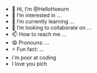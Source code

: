 - 👋 Hi, I’m @HelloHoeurn
- 👀 I’m interested in ...
- 🌱 I’m currently learning ...
- 💞️ I’m looking to collaborate on ...
- 📫 How to reach me ...
- 😄 Pronouns: ...
- ⚡ Fun fact: ...
- i'm poor at coding
- I love you pich 

<!---
HelloHoeurn/HelloHoeurn is a ✨ special ✨ repository because its `README.md` (this file) appears on your GitHub profile.
You can click the Preview link to take a look at your changes.
--->
